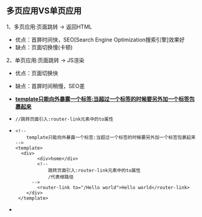 ## 多页应用VS单页应用

1、多页应用:页面跳转 -> 返回HTML

* 优点：首屏时间快，SEO[Search Engine Optimization搜索引擎]效果好
* 缺点：页面切换慢(卡顿)

2、单页应用:页面跳转  -> JS渲染

* 优点：页面切换快

* 缺点：首屏时间稍慢，SEO差

* <u>**template只能向外暴露一个标签:当超过一个标签的时候要另外加一个标签包裹起来**</u>

* ```
  //跳转页面引入:router-link元素中的to属性
  ```

* ```
  <!--
      template只能向外暴露一个标签:当超过一个标签的时候要另外加一个标签包裹起来
  -->
  <template>
  	<div>
          <div>home</div>
          <!--
              跳转页面引入:router-link元素中的to属性
              /代表根路径
        -->
          <router-link to="/Hello world">Hello world</router-link>
      </div>
   </template>
  ```
  
* 